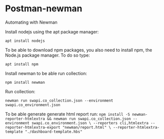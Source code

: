 # Postman-newman
Automating with Newman

Install nodejs using the apt package manager:
```
apt install nodejs 
```
To be able to download npm packages, you also need to install npm, the Node.js package manager. To do so type:
```
apt install npm
```
Install newman to be able run collection:
```
npm install newman
```
Run collection:
```
newman run swapi.co_collection.json --environment swapi.co_environment.json
```
To be able generate generate html report run:
`npm install -S newman-reporter-htmlextra && newman run swapi.co_collection.json --environment swapi.co_environment.json \
--reporters cli,htmlextra --reporter-htmlextra-export "newman/report.html" \
--reporter-htmlextra-template "./dashboard-template.hbs"`
